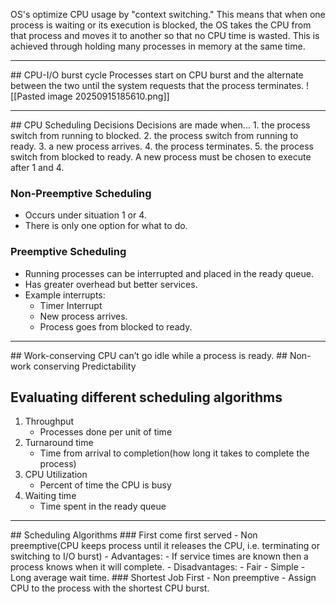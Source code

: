  OS's optimize CPU usage by "context switching." This means that when one process is waiting or its execution is blocked, the OS takes the CPU from that process and moves it to another so that no CPU time is wasted.
This is achieved through holding many processes in memory at the same time.

<hr>
## CPU-I/O burst cycle
Processes start on CPU burst and the alternate between the two until the system requests that the process terminates.
![[Pasted image 20250915185610.png]]

<hr>
## CPU Scheduling Decisions
Decisions are made when...
1. the process switch from running to blocked.
2. the process switch from running to ready.
3. a new process arrives.
4. the process terminates.
5. the process switch from blocked to ready.
A new process must be chosen to execute after 1 and 4.

### Non-Preemptive Scheduling
- Occurs under situation 1 or 4.
- There is only one option for what to do.
### Preemptive Scheduling
- Running processes can be interrupted and placed in the ready queue.
- Has greater overhead but better services.
- Example interrupts:
	- Timer Interrupt
	- New process arrives.
	- Process goes from blocked to ready.

<hr>
## Work-conserving
CPU can’t go idle while a process is ready.
## Non-work conserving
Predictability

## Evaluating different scheduling algorithms
1. Throughput
	- Processes done per unit of time
2. Turnaround time
	- Time from arrival to completion(how long it takes to complete the process)
3. CPU Utilization
	- Percent of time the CPU is busy
4. Waiting time
	- Time spent in the ready queue

<hr>
## Scheduling Algorithms
### First come first served
- Non preemptive(CPU keeps process until it releases the CPU, i.e. terminating or switching to I/O burst)
- Advantages:
	- If service times are known then a process knows when it will complete.
- Disadvantages:
	- Fair
	- Simple
	- Long average wait time.
### Shortest Job First
- Non preemptive
- Assign CPU to the process with the shortest CPU burst.